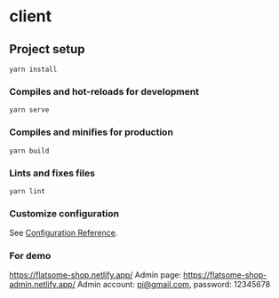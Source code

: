 # client

## Project setup
```
yarn install
```

### Compiles and hot-reloads for development
```
yarn serve
```

### Compiles and minifies for production
```
yarn build
```

### Lints and fixes files
```
yarn lint
```

### Customize configuration
See [Configuration Reference](https://cli.vuejs.org/config/).

### For demo
https://flatsome-shop.netlify.app/
Admin page: https://flatsome-shop-admin.netlify.app/
Admin account: pi@gmail.com, password: 12345678
